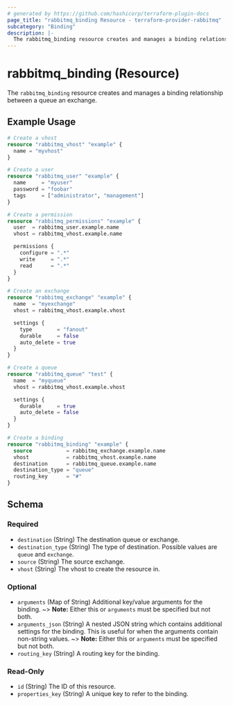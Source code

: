 ```yaml
---
# generated by https://github.com/hashicorp/terraform-plugin-docs
page_title: "rabbitmq_binding Resource - terraform-provider-rabbitmq"
subcategory: "Binding"
description: |-
  The rabbitmq_binding resource creates and manages a binding relationship between a queue an exchange.
---
```


# rabbitmq_binding (Resource)

The `rabbitmq_binding` resource creates and manages a binding relationship between a queue an exchange.

## Example Usage

```terraform
# Create a vhost
resource "rabbitmq_vhost" "example" {
  name = "myvhost"
}

# Create a user
resource "rabbitmq_user" "example" {
  name     = "myuser"
  password = "foobar"
  tags     = ["administrator", "management"]
}

# Create a permission
resource "rabbitmq_permissions" "example" {
  user  = rabbitmq_user.example.name
  vhost = rabbitmq_vhost.example.name

  permissions {
    configure = ".*"
    write     = ".*"
    read      = ".*"
  }
}

# Create an exchange
resource "rabbitmq_exchange" "example" {
  name  = "myexchange"
  vhost = rabbitmq_vhost.example.vhost

  settings {
    type        = "fanout"
    durable     = false
    auto_delete = true
  }
}

# Create a queue
resource "rabbitmq_queue" "test" {
  name  = "myqueue"
  vhost = rabbitmq_vhost.example.vhost

  settings {
    durable     = true
    auto_delete = false
  }
}

# Create a binding
resource "rabbitmq_binding" "example" {
  source           = rabbitmq_exchange.example.name
  vhost            = rabbitmq_vhost.example.name
  destination      = rabbitmq_queue.example.name
  destination_type = "queue"
  routing_key      = "#"
}
```

<!-- schema generated by tfplugindocs -->
## Schema

### Required

- `destination` (String) The destination queue or exchange.
- `destination_type` (String) The type of destination. Possible values are `queue` and `exchange`.
- `source` (String) The source exchange.
- `vhost` (String) The vhost to create the resource in.

### Optional

- `arguments` (Map of String) Additional key/value arguments for the binding.
~> **Note:** Either this or `arguments` must be specified but not both.
- `arguments_json` (String) A nested JSON string which contains additional settings for the binding. This is useful for when the arguments contain non-string values.
~> **Note:** Either this or `arguments` must be specified but not both.
- `routing_key` (String) A routing key for the binding.

### Read-Only

- `id` (String) The ID of this resource.
- `properties_key` (String) A unique key to refer to the binding.
